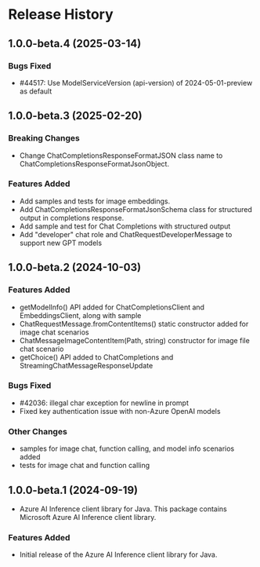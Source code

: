 # Release History

## 1.0.0-beta.4 (2025-03-14)

### Bugs Fixed

- #44517: Use ModelServiceVersion (api-version) of 2024-05-01-preview as default 

## 1.0.0-beta.3 (2025-02-20)

### Breaking Changes
- Change ChatCompletionsResponseFormatJSON class name to ChatCompletionsResponseFormatJsonObject.

### Features Added
- Add samples and tests for image embeddings.
- Add ChatCompletionsResponseFormatJsonSchema class for structured output in completions response.
- Add sample and test for Chat Completions with structured output
- Add "developer" chat role and ChatRequestDeveloperMessage to support new GPT models

## 1.0.0-beta.2 (2024-10-03)

### Features Added

- getModelInfo() API added for ChatCompletionsClient and EmbeddingsClient, along with sample
- ChatRequestMessage.fromContentItems() static constructor added for image chat scenarios
- ChatMessageImageContentItem(Path, string) constructor for image file chat scenario
- getChoice() API added to ChatCompletions and StreamingChatMessageResponseUpdate

### Bugs Fixed

- #42036: illegal char exception for newline in prompt
- Fixed key authentication issue with non-Azure OpenAI models

### Other Changes

- samples for image chat, function calling, and model info scenarios added
- tests for image chat and function calling

## 1.0.0-beta.1 (2024-09-19)

- Azure AI Inference client library for Java. This package contains Microsoft Azure AI Inference client library.

### Features Added

- Initial release of the Azure AI Inference client library for Java. 

